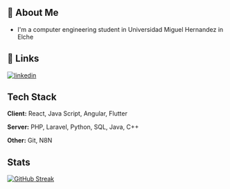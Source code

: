## 🚀 About Me
* I'm a computer engineering student in Universidad Miguel Hernandez in Elche 

## 🔗 Links
[![linkedin](https://img.shields.io/badge/linkedin-0A66C2?style=for-the-badge&logo=linkedin&logoColor=white)](https://www.linkedin.com/in/hugo-bonete-alonso-6a96b52a6/)

## Tech Stack

**Client:** React, Java Script, Angular, Flutter

**Server:** PHP, Laravel, Python, SQL, Java, C++

**Other:** Git, N8N

## Stats

[![GitHub Streak](https://github-readme-streak-stats.herokuapp.com?user=Hugo%20Bonete&theme=highcontrast)](https://git.io/streak-stats)

